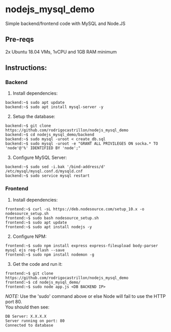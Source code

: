 # nodejs_mysql_demo
Simple backend/frontend code with MySQL and Node.JS

## Pre-reqs
2x Ubuntu 18.04 VMs, 1vCPU and 1GB RAM minimum

## Instructions:

### Backend
1. Install dependencies:
```
backend:~$ sudo apt update
backend:~$ sudo apt install mysql-server -y
```

2. Setup the database:
```
backend:~$ git clone https://github.com/rodrigocastrillon/nodejs_mysql_demo
backend:~$ cd nodejs_mysql_demo/backend
backend:~$ sudo mysql -uroot < create_db.sql
backend:~$ sudo mysql -uroot -e "GRANT ALL PRIVILEGES ON socka.* TO 'node'@'%' IDENTIFIED BY 'node';"
```

3. Configure MySQL Server:
```
backend:~$ sudo sed -i.bak '/bind-address/d' /etc/mysql/mysql.conf.d/mysqld.cnf
backend:~$ sudo service mysql restart
```


### Frontend
1. Install dependencies:  
```
frontend:~$ curl -sL https://deb.nodesource.com/setup_10.x -o nodesource_setup.sh
frontend:~$ sudo bash nodesource_setup.sh
frontend:~$ sudo apt update
frontend:~$ sudo apt install nodejs -y
```

2. Configure NPM:  
```
frontend:~$ sudo npm install express express-fileupload body-parser mysql ejs req-flash --save
frontend:~$ sudo npm install nodemon -g
```

3. Get the code and run it:
```
frontend:~$ git clone https://github.com/rodrigocastrillon/nodejs_mysql_demo
frontend:~$ cd nodejs_mysql_demo/
frontend:~$ sudo node app.js <DB BACKEND IP>
```
*NOTE:* Use the 'sudo' command above or else Node will fail to use the HTTP port 80.  
You should then see:  
```
DB Server: X.X.X.X
Server running on port: 80
Connected to database
```

